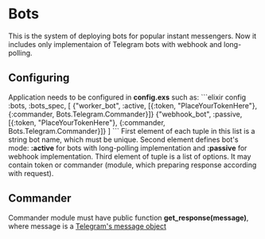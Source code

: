 # Bots
This is the system of deploying bots for popular instant messengers. Now it includes only implementaion of Telegram bots with webhook and long-polling.

<h2>Configuring</h2>
Application needs to be configured in <strong>config.exs</strong> such as:
```elixir
config :bots, :bots_spec, [
	{"worker_bot", :active, [{:token, "PlaceYourTokenHere"}, {:commander, Bots.Telegram.Commander}]}
	{"webhook_bot", :passive, [{:token, "PlaceYourTokenHere"}, {:commander, Bots.Telegram.Commander}]}
]
```
First element of each tuple in this list is a string bot name, which must be unique. Second element defines bot's mode: <strong>:active</strong> for bots with long-polling implementation and <strong>:passive</strong> for webhook implementation. Third element of tuple is a list of options. It may contain token or commander (module, which preparing response according with request).

<h2>Commander</h2>
Commander module must have public function <strong>get_response(message)</strong>, where message is a <a href="https://core.telegram.org/bots/api#message">Telegram's message object</a>
